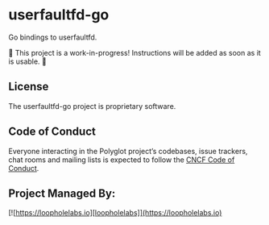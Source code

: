 # userfaultfd-go

Go bindings to userfaultfd.

🚧 This project is a work-in-progress! Instructions will be added as soon as it is usable. 🚧

## License

The userfaultfd-go project is proprietary software.

## Code of Conduct

Everyone interacting in the Polyglot project’s codebases, issue trackers, chat rooms and mailing lists is expected to follow the [CNCF Code of Conduct](https://github.com/cncf/foundation/blob/master/code-of-conduct.md).

## Project Managed By:

[![https://loopholelabs.io][loopholelabs]](https://loopholelabs.io)

[loopholelabs]: https://cdn.loopholelabs.io/loopholelabs/LoopholeLabsLogo.svg
